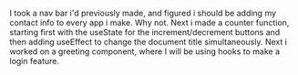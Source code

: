I took a nav bar i'd previously made, and figured i should be adding my contact info to every app i make. Why not. 
Next i made a counter function, starting first with the useState for the increment/decrement buttons and then adding useEffect to change the document title simultaneously. Next i worked on a greeting component, where I will be using hooks to make a login feature. 